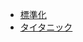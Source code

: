 - [標準化](https://colab.research.google.com/drive/10GCyNfiq4QIfwy_TFOIcd9IXNsV5YL3a?usp=sharing)
- [タイタニック](https://colab.research.google.com/drive/12CmD_GbhjXfz_DygVfPOoBJVPbYrIs5r?usp=sharing)

